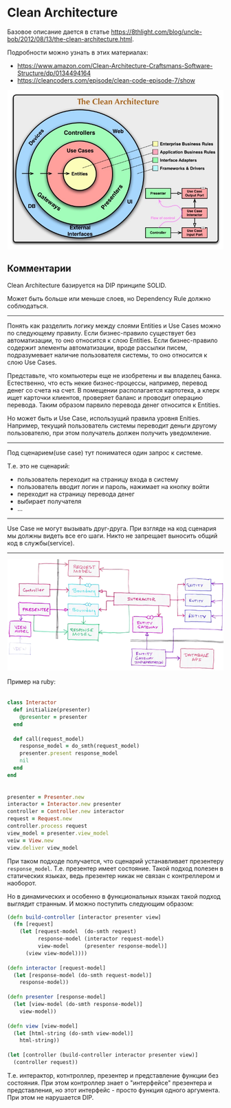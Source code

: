 # Clean Architecture

Базовое описание дается в статье  https://8thlight.com/blog/uncle-bob/2012/08/13/the-clean-architecture.html.

Подробности можно узнать в этих материалах:

+ https://www.amazon.com/Clean-Architecture-Craftsmans-Software-Structure/dp/0134494164
+ https://cleancoders.com/episode/clean-code-episode-7/show

![Clean Architecture](/img/clean_architecture.jpg)

## Комментарии

Clean Architecture базируется на DIP принципе SOLID.

Может быть больше или меньше слоев, но Dependency Rule должно соблюдаться.

***

Понять как разделить логику между слоями Entities и Use Cases можно по следующему правилу.
Если бизнес-правило существует без автоматизации, то оно относится к слою Entities.
Если бизнес-правило содержит элементы автоматизации, вроде рассылки писем, подразумевает
наличие пользователя системы, то оно относится к слою Use Cases.

Представьте, что компьютеры еще не изобретены и вы владелец банка.
Естественно, что есть некие бизнес-процессы, например, перевод денег со счета на счет.
В помещении располагается картотека, а клерк ищет карточки клиентов,
проверяет баланс и проводит операцию перевода.
Таким образом парвило перевода денег относится к Entities.

Но может быть и Use Case, использущий правила уровня Enities.
Например, текущий пользователь системы переводит деньги другому пользователю,
при этом получатель должен получить уведомление.

***

Под сценарием(use case) тут пониматеся один запрос к системе.

Т.е. это не сценарий:
+ пользователь переходит на страницу входа в систему
+ пользователь вводит логин и пароль, нажимает на кнопку войти
+ переходит на страницу перевода денег
+ выбирает получателя
+ ...

***

Use Case не могут вызывать друг-друга.
При взгляде на код сценария мы должны видеть все его шаги.
Никто не запрещает выносить общий код в службы(service).

***

![Boundatries](/img/boundaries.png)

Пример на ruby:

```ruby

class Interactor
  def initialize(presenter)
    @presenter = presenter
  end

  def call(request_model)
    response_model = do_smth(request_model)
    presenter.present response_model
    nil
  end
end


presenter = Presenter.new
interactor = Interactor.new presenter
controller = Controller.new interactor
request = Request.new
controller.process request
view_model = presenter.view_model
veiw = View.new
view.deliver view_model
```

При таком подходе получается, что сценарий устанавливает презентеру `response_model`.
Т.е. презентер имеет состояние. Такой подход полезен в статических языках, ведь
презентер никак не связан с контреллером и наоборот.

Но в динамических и особенно в функциональных языках такой подход выглядит странным.
И можно поступить следующим образом:

```clojure
(defn build-controller [interactor presenter view]
  (fn [request]
    (let [request-model  (do-smth request)
          response-model (interactor request-model)
          view-model     (presenter response-model)]
      (view view-model))))

(defn interactor [request-model]
  (let [response-model (do-smth request-model)]
    response-model))

(defn presenter [response-model]
  (let [view-model (do-smth response-model)]
    view-model))

(defn view [view-model]
  (let [html-string (do-smth view-model)]
    html-string))

(let [controller (build-controller interactor presenter view)]
  (controller request))
```

Т.е. интерактор, котнтроллер, презентер и представление функции без состояния.
При этом контроллер знает о "интерфейсе" презентера и представления,
но этот интерфейс - просто функция одного аргумента.
При этом не нарушается DIP.
